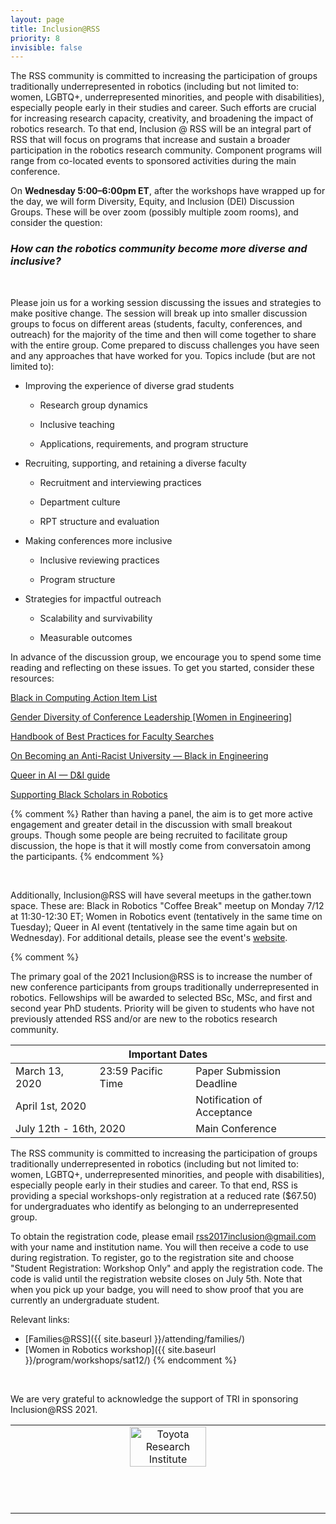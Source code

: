 ```yaml
---
layout: page
title: Inclusion@RSS
priority: 8
invisible: false
---
```


The RSS community is committed to increasing the participation of groups traditionally underrepresented in robotics (including but not limited to: women, LGBTQ+, underrepresented minorities, and people with disabilities), especially people early in their studies and career. Such efforts are crucial for increasing research capacity, creativity, and broadening the impact of robotics research. To that end, Inclusion @ RSS will be an integral part of RSS that will focus on programs that increase and sustain a broader participation in the robotics research community. Component programs will range from co-located events to sponsored activities during the main conference.


On <b>Wednesday 5:00&ndash;6:00pm ET</b>, after the workshops have wrapped up for
the day, we will form Diversity, Equity, and Inclusion (DEI) Discussion Groups. 
These will be over zoom (possibly multiple zoom rooms), and 
consider the question:<br>
<h3><i>How can the robotics community become more diverse and inclusive?</i></h3><br>

Please join us for a working session discussing the issues and strategies to
make positive change. The session will break up into smaller discussion groups
to focus on different areas (students, faculty, conferences, and outreach) for
the majority of the time and then will come together to share with the entire
group. Come prepared to discuss challenges you have seen and any approaches
that have worked for you. Topics include (but are not limited to):

* Improving the experience of diverse grad students

    * Research group dynamics
  
    * Inclusive teaching
  
    * Applications, requirements, and program structure
  
* Recruiting, supporting, and retaining a diverse faculty
  
    * Recruitment and interviewing practices
    
    * Department culture
    
    * RPT structure and evaluation
  
* Making conferences more inclusive
  
    * Inclusive reviewing practices
    
    * Program structure
    
* Strategies for impactful outreach
  
    * Scalability and survivability 
    
    * Measurable outcomes

In advance of the discussion group, we encourage you to spend some time reading
and reflecting on these issues. To get you started, consider these resources:


[Black in Computing Action Item List](https://blackincomputing.org/action-item-list/)

[Gender Diversity of Conference Leadership [Women in Engineering]](https://ieeexplore.ieee.org/document/9453395)

[Handbook of Best Practices for Faculty Searches](https://www.washington.edu/diversity/faculty-advancement/handbook/)

[On Becoming an Anti-Racist University &mdash; Black in Engineering](https://blackinengineering.org/action-item-list/)

[Queer in AI &mdash; D&I guide](https://sites.google.com/view/queer-in-ai/diversity-guide?authuser=0)

[Supporting Black Scholars in Robotics](https://spectrum.ieee.org/automaton/at-work/education/supporting-black-scholars-in-robotics)



{% comment %}
Rather than having a panel, the aim is to get more active engagement and
greater detail in the discussion with small breakout groups. Though some people
are being recruited to facilitate group discussion, the hope is that it will
mostly come from conversatoin among the participants. 
{% endcomment %}


<br>

Additionally, Inclusion@RSS will have several meetups in the gather.town space.
These are: Black in Robotics "Coffee Break" meetup on Monday 7/12 at
11:30-12:30 ET; Women in Robotics event (tentatively in the same time on
Tuesday); Queer in AI event (tentatively in the same time again but on
Wednesday).  For additional details, please see the event's 
[website](https://sites.google.com/andrew.cmu.edu/inclusion-2021). 

{% comment %}


The primary goal of the 2021 Inclusion@RSS is to increase the number of new
conference participants from groups traditionally underrepresented in robotics.
Fellowships will be awarded to selected BSc, MSc, and first and second year PhD
students. Priority will be given to students who have not previously attended
RSS and/or are new to the robotics research community.


<table class="table">
    <thead>
      <tr>
        <th colspan="3">Important Dates</th>
      </tr>
    </thead>
    <tbody>
      <tr>
        <td>March 13, 2020 </td>
        <td>23:59 Pacific Time </td>
        <td>Paper Submission Deadline</td>
      </tr>
      <tr>
        <td colspan="2">April 1st, 2020</td>
        <td>Notification of Acceptance</td>
      </tr>
      <tr>
        <td colspan="2">July 12th - 16th, 2020</td>
        <td>Main Conference</td>
      </tr>
    </tbody>
  </table>





The RSS community is committed to increasing the participation of groups
traditionally underrepresented in robotics (including but not limited to:
women, LGBTQ+, underrepresented minorities, and people with disabilities),
especially people early in their studies and career. To that end, RSS is
providing a special workshops-only registration at a reduced rate ($67.50) for
undergraduates who identify as belonging to an underrepresented group.

To obtain the registration code, please email
[rss2017inclusion@gmail.com](mailto:rss2017inclusion@gmail.com) with your name
and institution name. You will then receive a code to use during registration.
To register, go to the registration site and choose  "Student Registration:
Workshop Only"  and apply the registration code. The code is valid until the
registration website closes on July 5th. Note that when you pick up your badge,
you will need to show proof that you are currently an undergraduate student.

Relevant links:
- [Families@RSS]({{ site.baseurl }}/attending/families/)
- [Women in Robotics workshop]({{ site.baseurl }}/program/workshops/sat12/)
{% endcomment %}




<br>

We are very grateful to acknowledge the support of TRI in sponsoring Inclusion@RSS 2021.
<table width="100%" class="center">
<tr>
<td style="width: 15%; text-align: center;">
<a href="http://www.tri.global/">
  <img width="50%"  style="padding-bottom:70px;" src="{{ site.baseurl }}/images/sponsors/tri.png"
       alt="Toyota Research Institute"/> </a>
</td>
</tr>
</table>


